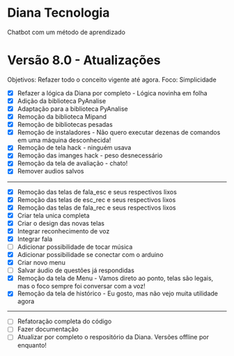 # Diana Tecnologia
Chatbot com um método de aprendizado

# Versão 8.0  - Atualizações 
Objetivos: Refazer todo o conceito vigente até agora. Foco: Simplicidade

- [X] Refazer a lógica da Diana por completo - Lógica novinha em folha
- [X] Adição da biblioteca PyAnalise
- [X] Adaptação para a biblioteca PyAnalise
- [X] Remoção da biblioteca Mipand 
- [X] Remoção de bibliotecas pesadas 
- [X] Remoção de instaladores - Não quero executar dezenas de comandos em uma máquina desconhecida!
- [X] Remoção de tela hack - ninguém usava
- [X] Remoção das imanges hack - peso desnecessário
- [X] Remoção da tela de avaliação - chato!
- [X] Remover audios salvos

- - - 

- [X] Remoção das telas de fala_esc e seus respectivos lixos
- [X] Remoção das telas de esc_rec e seus respectivos lixos
- [X] Remoção das telas de fala_rec e seus respectivos lixos
- [X] Criar tela unica completa
- [X] Criar o design das novas telas
- [X] Integrar reconhecimento de voz
- [X] Integrar fala
- [ ] Adicionar possibilidade de tocar música
- [X] Adicionar possibilidade se conectar com o arduino
- [X] Criar novo menu
- [ ] Salvar áudio de questões já respondidas
- [X] Remoção da tela de Menu - Vamos direto ao ponto, telas são legais, mas o foco sempre foi conversar com a voz!
- [X] Remoção da tela de histórico - Eu gosto, mas não vejo muita utilidade agora

- - - 

- [ ] Refatoração completa do código
- [ ] Fazer documentação
- [ ] Atualizar por completo o respositório da Diana. Versões offline por enquanto!
